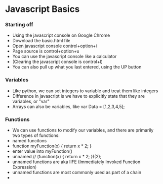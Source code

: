 # Javascript Basics #

### Starting off ###
- Using the javascript console on Google Chrome
- Download the basic.html file
- Open javascript console control+option+i
- Page source is control+option+u
- You can use the javascript console like a calculator 
- (Clearing the javascript console is control+l)
- You can also pull up what you last entered, using the UP button

### Variables ###
- Like python, we can set integers to variable and treat them like integers
- Difference in javascript is we have to explicitly state that they are variables, or "var"
- Arrays can also be variables, like var Data = [1,2,3,4,5];

### Functions ###
- We can use functions to modify our variables, and there are primarily two types of functions:
 - named funcitons  
  - function myFunction(x) { return x * 2; } 
  - enter value into myFunction()
 - unnamed //  (function(x) { return x * 2; })(2);
  - unnamed functions are aka IIFE (Immediately Invoked Function Expression)
  - unnamed functions are most commonly used as part of a chain
  - 
  
